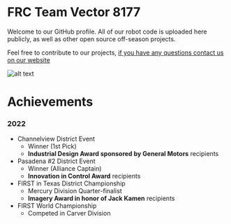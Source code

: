 # FRC Team Vector 8177
Welcome to our GitHub profile. All of our robot code is uploaded here publicly, as well as other open source off-season projects.

Feel free to contribute to our projects, [if you have any questions contact us on our website](https://www.vector8177.com/contact/)

![alt text](https://i.postimg.cc/K84pXtS8/IMG-0583.jpg "Team Picture")
# Achievements
### 2022
- Channelview District Event 
  * Winner (1st Pick)
  * **Industrial Design Award sponsored by General Motors** recipients
- Pasadena #2 District Event 
  * Winner (Alliance Captain)
  * **Innovation in Control Award** recipients
- FIRST in Texas District Championship 
  * Mercury Division Quarter-finalist
  * **Imagery Award in honor of Jack Kamen** recipients
- FIRST World Championship
  * Competed in Carver Division
